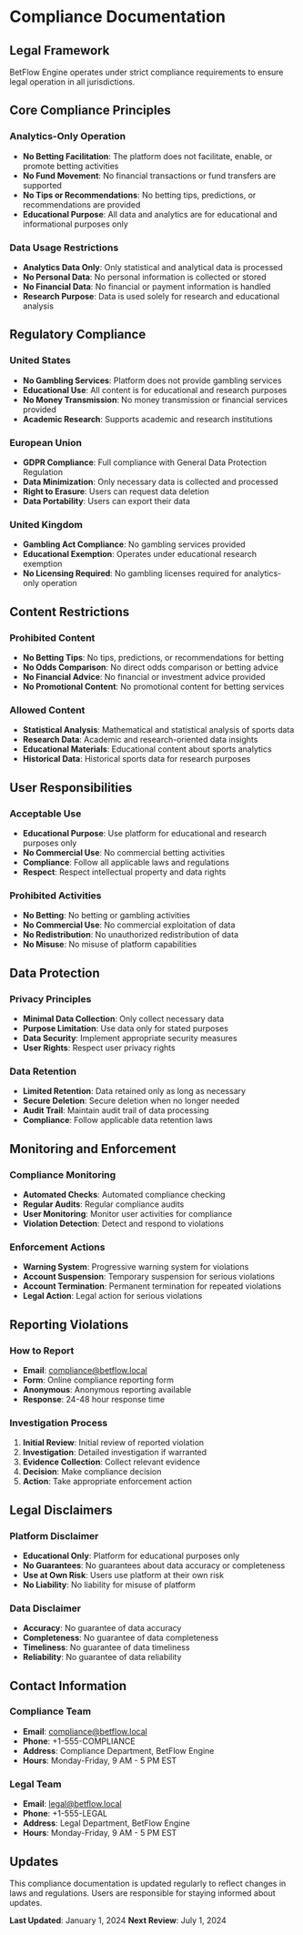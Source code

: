 # Compliance Documentation

## Legal Framework

BetFlow Engine operates under strict compliance requirements to ensure legal operation in all jurisdictions.

## Core Compliance Principles

### Analytics-Only Operation

- **No Betting Facilitation**: The platform does not facilitate, enable, or promote betting activities
- **No Fund Movement**: No financial transactions or fund transfers are supported
- **No Tips or Recommendations**: No betting tips, predictions, or recommendations are provided
- **Educational Purpose**: All data and analytics are for educational and informational purposes only

### Data Usage Restrictions

- **Analytics Data Only**: Only statistical and analytical data is processed
- **No Personal Data**: No personal information is collected or stored
- **No Financial Data**: No financial or payment information is handled
- **Research Purpose**: Data is used solely for research and educational analysis

## Regulatory Compliance

### United States

- **No Gambling Services**: Platform does not provide gambling services
- **Educational Use**: All content is for educational and research purposes
- **No Money Transmission**: No money transmission or financial services provided
- **Academic Research**: Supports academic and research institutions

### European Union

- **GDPR Compliance**: Full compliance with General Data Protection Regulation
- **Data Minimization**: Only necessary data is collected and processed
- **Right to Erasure**: Users can request data deletion
- **Data Portability**: Users can export their data

### United Kingdom

- **Gambling Act Compliance**: No gambling services provided
- **Educational Exemption**: Operates under educational research exemption
- **No Licensing Required**: No gambling licenses required for analytics-only operation

## Content Restrictions

### Prohibited Content

- **No Betting Tips**: No tips, predictions, or recommendations for betting
- **No Odds Comparison**: No direct odds comparison or betting advice
- **No Financial Advice**: No financial or investment advice provided
- **No Promotional Content**: No promotional content for betting services

### Allowed Content

- **Statistical Analysis**: Mathematical and statistical analysis of sports data
- **Research Data**: Academic and research-oriented data insights
- **Educational Materials**: Educational content about sports analytics
- **Historical Data**: Historical sports data for research purposes

## User Responsibilities

### Acceptable Use

- **Educational Purpose**: Use platform for educational and research purposes only
- **No Commercial Use**: No commercial betting activities
- **Compliance**: Follow all applicable laws and regulations
- **Respect**: Respect intellectual property and data rights

### Prohibited Activities

- **No Betting**: No betting or gambling activities
- **No Commercial Use**: No commercial exploitation of data
- **No Redistribution**: No unauthorized redistribution of data
- **No Misuse**: No misuse of platform capabilities

## Data Protection

### Privacy Principles

- **Minimal Data Collection**: Only collect necessary data
- **Purpose Limitation**: Use data only for stated purposes
- **Data Security**: Implement appropriate security measures
- **User Rights**: Respect user privacy rights

### Data Retention

- **Limited Retention**: Data retained only as long as necessary
- **Secure Deletion**: Secure deletion when no longer needed
- **Audit Trail**: Maintain audit trail of data processing
- **Compliance**: Follow applicable data retention laws

## Monitoring and Enforcement

### Compliance Monitoring

- **Automated Checks**: Automated compliance checking
- **Regular Audits**: Regular compliance audits
- **User Monitoring**: Monitor user activities for compliance
- **Violation Detection**: Detect and respond to violations

### Enforcement Actions

- **Warning System**: Progressive warning system for violations
- **Account Suspension**: Temporary suspension for serious violations
- **Account Termination**: Permanent termination for repeated violations
- **Legal Action**: Legal action for serious violations

## Reporting Violations

### How to Report

- **Email**: compliance@betflow.local
- **Form**: Online compliance reporting form
- **Anonymous**: Anonymous reporting available
- **Response**: 24-48 hour response time

### Investigation Process

1. **Initial Review**: Initial review of reported violation
2. **Investigation**: Detailed investigation if warranted
3. **Evidence Collection**: Collect relevant evidence
4. **Decision**: Make compliance decision
5. **Action**: Take appropriate enforcement action

## Legal Disclaimers

### Platform Disclaimer

- **Educational Only**: Platform for educational purposes only
- **No Guarantees**: No guarantees about data accuracy or completeness
- **Use at Own Risk**: Users use platform at their own risk
- **No Liability**: No liability for misuse of platform

### Data Disclaimer

- **Accuracy**: No guarantee of data accuracy
- **Completeness**: No guarantee of data completeness
- **Timeliness**: No guarantee of data timeliness
- **Reliability**: No guarantee of data reliability

## Contact Information

### Compliance Team

- **Email**: compliance@betflow.local
- **Phone**: +1-555-COMPLIANCE
- **Address**: Compliance Department, BetFlow Engine
- **Hours**: Monday-Friday, 9 AM - 5 PM EST

### Legal Team

- **Email**: legal@betflow.local
- **Phone**: +1-555-LEGAL
- **Address**: Legal Department, BetFlow Engine
- **Hours**: Monday-Friday, 9 AM - 5 PM EST

## Updates

This compliance documentation is updated regularly to reflect changes in laws and regulations. Users are responsible for staying informed about updates.

**Last Updated**: January 1, 2024
**Next Review**: July 1, 2024
